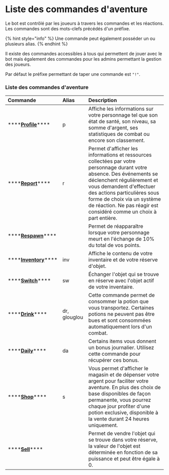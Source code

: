 # Liste des commandes d'aventure

Le bot est contrôlé par les joueurs à travers les commandes et les réactions. Les commandes sont des mots-clefs précédés d'un préfixe. 

{% hint style="info" %}
Une commande peut également posséder un ou plusieurs alias. 
{% endhint %}

Il existe des commandes accessibles à tous qui permettent de jouer avec le bot mais également des commandes pour les admins permettant la gestion des joueurs.

Par défaut le préfixe permettant de taper une commande est `"!"`.

### Liste des commandes d'aventure

| Commande | Alias | Description |
| :--- | :--- | :--- |
| \*\*\*\*[**Profile**](profile.md)\*\*\*\* | p | Affiche les informations sur votre personnage tel que son état de santé, son niveau, sa somme d'argent, ses statistiques de combat ou encore son classement. |
| \*\*\*\*[**Report**](../notions-principale/report.md)\*\*\*\* | r | Permet d'afficher les informations et ressources collectées par votre personnage durant votre absence. Des événements se déclenchent régulièrement et vous demandent d'effectuer des actions particulières sous forme de choix via un système de réaction. Ne pas réagir est considéré comme un choix à part entière. |
| \*\*\*\*[**Respawn**]()\*\*\*\* |  | Permet de réapparaître lorsque votre personnage meurt en l'échange de 10% du total de vos points. |
| \*\*\*\*[**Inventory**](../notions-avancees/inventory.md)\*\*\*\* | inv | Affiche le contenu de votre inventaire et de votre réserve d'objet. |
| \*\*\*\*[**Switch**]()\*\*\*\* | sw | Échanger l'objet qui se trouve en réserve avec l'objet actif de votre inventaire. |
| \*\*\*\*[**Drink**]()\*\*\*\* | dr, glouglou | Cette commande permet de consommer la potion que vous transportez. Certaines potions ne peuvent pas être bues et sont consommées automatiquement lors d'un combat. |
| \*\*\*\*[**Daily**]()\*\*\*\* | da | Certains items vous donnent un bonus journalier. Utilisez cette commande pour récupérer ces bonus. |
| \*\*\*\*[**Shop**](shop.md)\*\*\*\* | s | Vous permet d'afficher le magasin et de dépenser votre argent pour faciliter votre aventure. En plus des choix de base disponibles de façon permanente, vous pourrez chaque jour profiter d'une potion exclusive, disponible à la vente durant 24 heures uniquement. |
| \*\*\*\*[**Sell**]()\*\*\*\* |  | Permet de vendre l'objet qui se trouve dans votre réserve, la valeur de l'objet est déterminée en fonction de sa puissance et peut être égale à 0. |

### 

### 



